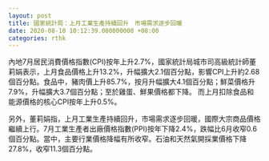 ```yaml
---
layout: post
title: 國家統計局：上月工業生產持續回升　市場需求逐步回暖
date: 2020-08-10 10:12:39.000000000 +08:00
categories: rthk
---
```


內地7月居民消費價格指數(CPI)按年上升2.7%，國家統計局城市司高級統計師董莉娟表示，上月食品價格上升13.2%，升幅擴大2.1個百分點，影響CPI上升約2.68個百分點。食品中，豬肉價上升85.7%，按月升幅擴大4.1個百分點；鮮菜價格升7.9%，升幅擴大3.7個百分點；至於雞蛋、鮮果價格都下降。 而上月扣除食品和能源價格的核心CPI按年上升0.5%。

另外，董莉娟指，上月工業生產持續回升，市場需求逐步回暖，國際大宗商品價格繼續上行。7月工業生產者出廠價格指數(PPI)按年下降2.4%，跌幅比6月收窄0.6個百分點。當中，主要行業價格降幅有所收窄。石油和天然氣開採業價格下降27.8%，收窄11.3個百分點。
